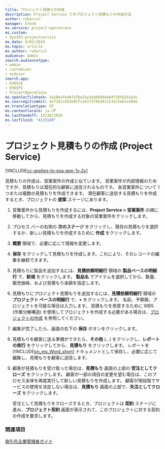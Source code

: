 ```yaml
---
title: プロジェクト見積りの作成
description: Project Service でのプロジェクト見積もりの作成方法
author: ruhercul
manager: kfend
ms.service: project-operations
ms.custom:
- dyn365-projectservice
ms.date: 8/03/2018
ms.topic: article
ms.author: ruhercul
audience: Admin
search.audienceType:
- admin
- customizer
- enduser
search.app:
- D365CE
- D365PS
- ProjectOperations
ms.openlocfilehash: 5a28bafed6fa76e21e3edb890da04f105b2b2a3c
ms.sourcegitcommit: 4cf1dc1561b92fca4175f0b3813133c5e63ce8e6
ms.translationtype: HT
ms.contentlocale: ja-JP
ms.lasthandoff: 10/28/2020
ms.locfileid: "4133149"
---
```

# <a name="create-a-project-quote-project-service"></a>プロジェクト見積もりの作成 (Project Service)

[!INCLUDE[cc-applies-to-psa-app-1x-2x](../includes/cc-applies-to-psa-app-1x-2x.md)]

見積もりの作成は、営業案件の作成と似ています。 営業案件が内部情報のためですが、見積もりは潜在的な顧客に送信されるものです。 各営業案件について 1 つまたは複数の見積もりを作成できます。 潜在顧客に送信する見積もりを作成するとき、プロジェクトの **提案** ステージにあります。  
  
1. 営業案件から見積もりを作成するには、**Project Service > 営業案件** の順に移動してから、見積もりを作成する対象の営業案件をクリックします。  
  
2. プロセス バーの右側の **次のステージ** をクリックし、既存の見積もりを選択するか、新しい見積もりを作成するために **作成** をクリックします。  
  
3. **概要** 領域で、必要に応じて情報を変更します。  
  
4. **保存** をクリックして見積もりを作成します。これにより、そのレコードの編集を継続できます。  
  
5. 見積もりに製品を追加するには、**見積依頼明細行** 領域の **製品ベースの明細行** で、**新規** をクリックします。 **製品名** でアイテムを選択してから、数量、販売価格、および見積もり金額を指定します。  
  
6. 見積もりにプロジェクト見積もりを追加するには、**見積依頼明細行** 領域の **プロジェクト ベースの明細行** で、**+** をクリックします。 名前、予算額、プロジェクトを可能な場合は入力します。 見積もりを用意するために WBS (作業分解構造) を使用してプロジェクトを作成する必要がある場合は、[プロジェクトの作成](../psa/create-project.md) を参照してください。  
  
7. 編集が完了したら、画面の右下の **保存** ボタンをクリックします。  
  
8. 見積もりを顧客に送る準備ができたら、**その他** (…) をクリックし、**レポートの実行** をクリックしてから、**見積もり** をクリックします。 レポートを [!INCLUDE[pn_ms_Word_short](../includes/pn-ms-word-short.md)] ドキュメントとして保存し、必要に応じて編集し、見積もりを顧客に送信します。  
  
9. 顧客が見積もりを受け取った場合は、**見積もり** 画面の上部の **受注としてクローズ** をクリックします。 顧客が一部の項目の変更を望む場合は、このプロセス全体を再度実行して新しい見積もりを作成します。 顧客が現段階でサービスの使用を決定しない場合は、**見積もり** 画面の上部で、**失注としてクローズ** をクリックします。  
  
   受注として見積もりをクローズするとき、プロジェクトは **契約** ステージに進み、**プロジェクト契約** 画面が表示されて、このプロジェクトに対する契約の作成を要求します。  
  
### <a name="see-also"></a>関連項目  
 [取引先企業管理者ガイド](../psa/account-manager-guide.md)
